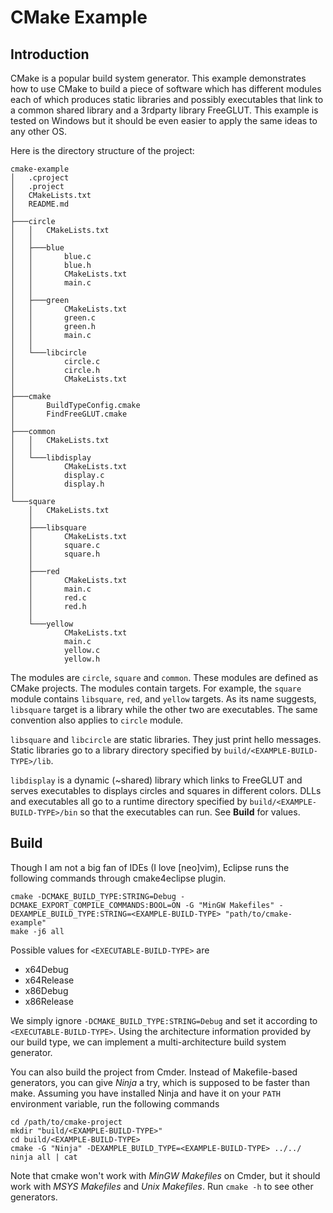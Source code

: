 # CMake Example

## Introduction

CMake is a popular build system generator. This example demonstrates how to use
CMake to build a piece of software which has different modules each of which
produces static libraries and possibly executables that link to a common shared
library and a 3rdparty library FreeGLUT. This example is tested on Windows but
it should be even easier to apply the same ideas to any other OS.

Here is the directory structure of the project:

	cmake-example
	│   .cproject
	│   .project
	│   CMakeLists.txt
	│   README.md
	│
	├───circle
	│   │   CMakeLists.txt
	│   │
	│   ├───blue
	│   │       blue.c
	│   │       blue.h
	│   │       CMakeLists.txt
	│   │       main.c
	│   │
	│   ├───green
	│   │       CMakeLists.txt
	│   │       green.c
	│   │       green.h
	│   │       main.c
	│   │
	│   └───libcircle
	│           circle.c
	│           circle.h
	│           CMakeLists.txt
	│
	├───cmake
	│       BuildTypeConfig.cmake
	│       FindFreeGLUT.cmake
	│
	├───common
	│   │   CMakeLists.txt
	│   │
	│   └───libdisplay
	│           CMakeLists.txt
	│           display.c
	│           display.h
	│
	└───square
		│   CMakeLists.txt
		│
		├───libsquare
		│       CMakeLists.txt
		│       square.c
		│       square.h
		│
		├───red
		│       CMakeLists.txt
		│       main.c
		│       red.c
		│       red.h
		│
		└───yellow
				CMakeLists.txt
				main.c
				yellow.c
				yellow.h

The modules are `circle`, `square` and `common`. These modules are defined as
CMake projects. The modules contain targets. For example, the `square` module
contains `libsquare`, `red`, and `yellow` targets. As its name suggests, `libsquare`
target is a library while the other two are executables. The same convention also
applies to `circle` module.

`libsquare` and `libcircle` are static libraries. They just print hello
messages. Static libraries go to a library directory specified by
`build/<EXAMPLE-BUILD-TYPE>/lib`.

`libdisplay` is a dynamic (~shared) library which links to FreeGLUT and serves
executables to displays circles and squares in different colors. DLLs and
executables all go to a runtime directory specified by
`build/<EXAMPLE-BUILD-TYPE>/bin` so that the executables can run. See **Build**
for <EXAMPLE-BUILD-TYPE> values.

## Build

Though I am not a big fan of IDEs (I love [neo]vim), Eclipse runs the following
commands through cmake4eclipse plugin.

	cmake -DCMAKE_BUILD_TYPE:STRING=Debug -DCMAKE_EXPORT_COMPILE_COMMANDS:BOOL=ON -G "MinGW Makefiles" -DEXAMPLE_BUILD_TYPE:STRING=<EXAMPLE-BUILD-TYPE> "path/to/cmake-example"
	make -j6 all

Possible values for `<EXECUTABLE-BUILD-TYPE>` are

- x64Debug
- x64Release
- x86Debug
- x86Release

We simply ignore `-DCMAKE_BUILD_TYPE:STRING=Debug` and set it according to
`<EXECUTABLE-BUILD-TYPE>`. Using the architecture information provided by our
build type, we can implement a multi-architecture build system generator.

You can also build the project from Cmder. Instead of Makefile-based
generators, you can give *Ninja* a try, which is supposed to be faster than
make. Assuming you have installed Ninja and have it on your `PATH` environment
variable, run the following commands

	cd /path/to/cmake-project
	mkdir "build/<EXAMPLE-BUILD-TYPE>"
	cd build/<EXAMPLE-BUILD-TYPE>
	cmake -G "Ninja" -DEXAMPLE_BUILD_TYPE=<EXAMPLE-BUILD-TYPE> ../../
	ninja all | cat

Note that cmake won't work with *MinGW Makefiles* on Cmder, but it should work with
*MSYS Makefiles* and *Unix Makefiles*. Run `cmake -h` to see other generators.
